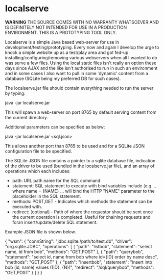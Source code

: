 localserve
==========

**WARNING** THE SOURCE COMES WITH NO WARRANTY WHATSOEVER AND IS DEFINITELY NOT INTENDED FOR USE IN A PRODUCTION ENVIRONMENT.
THIS IS A PROTOTYPING TOOL ONLY.

Localserve is a simple Java based web-server for use in development/testing/prototyping. Every now and again I develop 
the urge to knock a simple website up as a test/play area and got fed-up installing/configuring/removing various 
webservers when all I wanted to do was serve a few files. Using the local static files isn't really an option these days
since AJAX and the like isn't authorised to run in such an environment and in some cases I also want to pull in some
'dynamic' content from a database (SQLite being my preferred DB for such cases).

The localserve.jar file should contain everything needed to run the server by typing:

java -jar localserve.jar

This will spawn a web-server on port 8765 by default serving content from the current directory.

Additional parameters can be specified as below:

java -jar localserve.jar <port> <sql.json>

This allows another port than 8765 to be used and for a SQLite JSON configuration file to be specified.

The SQLite JSON file contains a pointer to a sqlite database file, indication of the driver to be used (bundled in the 
localserve.jar file), and an array of operations which each includes:

* path: URL path name for the SQL command
* statement: SQL statement to execute with bind variables include (e.g. ... where name = {NAME} ... will bind the HTTP 
"NAME" parameter to the placeholder in the SQL statement.
* methods: POST,GET - Indicates which methods the statement can be executed with.
* redirect: (optional) - Path of where the requestor should be sent once the current operation is completed. 
Useful for chaining requests and foran insert/update/delete SQL statement.

Example JSON file is shown below.

{
    "wsm":  {
        "connString": "jdbc:sqlite:/path/to/test.db",
        "driver": "org.sqlite.JDBC",
        "operations": [
            { "path": "listbob", "statement": "select name, id from bob", "methods": "GET,POST" },
            { "path": "querybob", "statement": "select id, name from bob where id={ID} order by name desc", "methods": "GET,POST" },
            { "path": "insertbob", "statement": "insert into bob (id, name) values ({ID}, {N})", "redirect": "/sql/querybob", "methods": "GET,POST" }
         ]
    }
}


